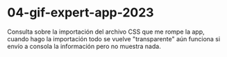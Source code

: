 # 04-gif-expert-app-2023

Consulta sobre la importación del archivo CSS que me rompe la app, cuando hago la importación todo se vuelve "transparente" aún
funciona si envío a consola la información pero no muestra nada.
